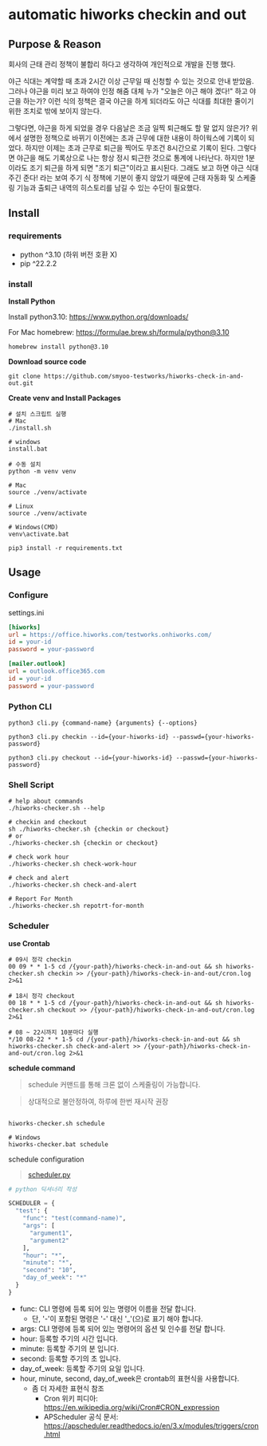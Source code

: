# automatic hiworks checkin and out

## Purpose & Reason

회사의 근태 관리 정책이 불합리 하다고 생각하여 개인적으로 개발을 진행 했다.

야근 식대는 계약할 때 초과 2시간 이상 근무일 때 신청할 수 있는 것으로 안내 받았음. 그러나 야근을 미리 보고 하여야 인정 해줌
대체 누가 "오늘은 야근 해야 겠다!" 하고 야근을 하는가? 이런 식의 정책은 결국 야근을 하게 되더라도 야근 식대를 최대한 줄이기 위한 조치로 밖에 보이지 않는다.

그렇다면, 야근을 하게 되었을 경우 다음날은 조금 일찍 퇴근해도 할 말 없지 않은가?
위에서 설명한 정책으로 바뀌기 이전에는 초과 근무에 대한 내용이 하이웍스에 기록이 되었다. 하지만 이제는 초과 근무로 퇴근을 찍어도 무조건 8시간으로 기록이 된다.
그렇다면 야근을 해도 기록상으로 나는 항상 정시 퇴근한 것으로 통계에 나타난다. 하지만 1분이라도 조기 퇴근을 하게 되면 "조기 퇴근"이라고 표시된다.
그래도 보고 하면 야근 식대 주긴 준다! 라는 보여 주기 식 정책에 기분이 좋지 않았기 때문에 근태 자동화 및 스케줄링 기능과 출퇴근 내역의 히스토리를 남길 수 있는 수단이 필요했다.

## Install

### requirements

- python ^3.10 (하위 버전 호환 X)
- pip ^22.2.2

### install

**Install Python**

Install python3.10: https://www.python.org/downloads/

For Mac homebrew: https://formulae.brew.sh/formula/python@3.10

```shell
homebrew install python@3.10
```

**Download source code**

```shell
git clone https://github.com/smyoo-testworks/hiworks-check-in-and-out.git
````

**Create venv and Install Packages**
```shell
# 설치 스크립트 실행
# Mac
./install.sh

# windows
install.bat

# 수동 설치
python -m venv venv

# Mac
source ./venv/activate

# Linux
source ./venv/activate

# Windows(CMD)
venv\activate.bat

pip3 install -r requirements.txt
```

## Usage

### Configure

settings.ini

```ini
[hiworks]
url = https://office.hiworks.com/testworks.onhiworks.com/
id = your-id
password = your-password

[mailer.outlook]
url = outlook.office365.com
id = your-id
password = your-password
```

### Python CLI

```shell
python3 cli.py {command-name} {arguments} {--options}

python3 cli.py checkin --id={your-hiworks-id} --passwd={your-hiworks-password}

python3 cli.py checkout --id={your-hiworks-id} --passwd={your-hiworks-password}
```

### Shell Script

```shell
# help about commands
./hiworks-checker.sh --help

# checkin and checkout
sh ./hiworks-checker.sh {checkin or checkout}
# or
./hiworks-checker.sh {checkin or checkout}

# check work hour
./hiworks-checker.sh check-work-hour

# check and alert
./hiworks-checker.sh check-and-alert

# Report For Month
./hiworks-checker.sh repotrt-for-month
```

### Scheduler

**use Crontab**

```shell
# 09시 정각 checkin
00 09 * * 1-5 cd /{your-path}/hiworks-check-in-and-out && sh hiworks-checker.sh checkin >> /{your-path}/hiworks-check-in-and-out/cron.log 2>&1

# 18시 정각 checkout
00 18 * * 1-5 cd /{your-path}/hiworks-check-in-and-out && sh hiworks-checker.sh checkout >> /{your-path}/hiworks-check-in-and-out/cron.log 2>&1

# 08 ~ 22시까지 10분마다 실행
*/10 08-22 * * 1-5 cd /{your-path}/hiworks-check-in-and-out && sh hiworks-checker.sh check-and-alert >> /{your-path}/hiworks-check-in-and-out/cron.log 2>&1

```

**schedule command**
> schedule 커맨드를 통해 크론 없이 스케줄링이 가능합니다.

> 상대적으로 불안정하여, 하루에 한번 재시작 권장 

```shell

hiworks-checker.sh schedule

# Windows
hiworks-checker.bat schedule

```

schedule configuration
> [scheduler.py](config/scheduler.py)

```python
# python 딕셔너리 작성

SCHEDULER = {
  "test": {
    "func": "test(command-name)",
    "args": [
      "argument1",
      "argument2"
    ],
    "hour": "*",
    "minute": "*",
    "second": "10",
    "day_of_week": "*"
  }
}
```

- func: CLI 명령에 등록 되어 있는 명령어 이름을 전달 합니다.
    - 단, '-'이 포함된 명령은 '-' 대신 '_'(으)로 표기 해야 합니다.
- args: CLI 명령에 등록 되어 있는 명령어의 옵션 및 인수를 전달 합니다.
- hour: 등록할 주기의 시간 입니다.
- minute: 등록할 주기의 분 입니다.
- second: 등록할 주기의 초 입니다.
- day_of_week: 등록할 주기의 요일 입니다.
- hour, minute, second, day_of_week은 crontab의 표현식을 사용합니다.
    - 좀 더 자세한 표현식 참조
        - Cron 위키 피디아: https://en.wikipedia.org/wiki/Cron#CRON_expression
        - APScheduler 공식 문서: https://apscheduler.readthedocs.io/en/3.x/modules/triggers/cron.html
